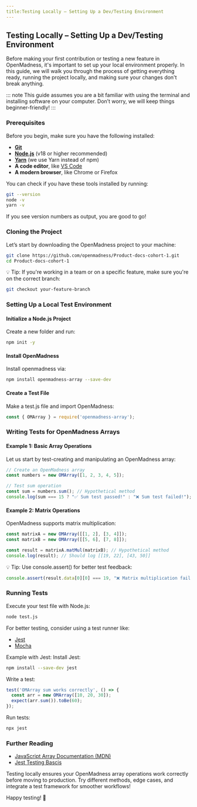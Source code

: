 ```yaml
---
title:Testing Locally – Setting Up a Dev/Testing Environment
--- 
```

## Testing Locally – Setting Up a Dev/Testing Environment

Before making your first contribution or testing a new feature in
OpenMadness, it's important to set up your local environment properly.
In this guide, we will walk you through the process of getting
everything ready, running the project locally, and making sure your
changes don't break anything.

::: note
This guide assumes you are a bit familiar with using the terminal and
installing software on your computer. Don’t worry, we will keep things
beginner-friendly!
:::

### Prerequisites
Before you begin, make sure you have the following installed:

- **[Git](https://git-scm.com/)**
- **[Node.js](https://nodejs.org/en/)** (v18 or higher recommended)
- **[Yarn](https://yarnpkg.com/getting-started/install)** (we use Yarn
instead of npm)
- **A code editor**, like [VS Code](https://code.visualstudio.com/)
- **A modern browser**, like Chrome or Firefox

You can check if you have these tools installed by running:
```bash
git --version
node -v
yarn -v
```
If you see version numbers as output, you are good to go!
### Cloning the Project
Let’s start by downloading the OpenMadness project to your machine:
```bash
git clone https://github.com/openmadness/Product-docs-cohort-1.git
cd Product-docs-cohort-1
```
💡 Tip: If you're working in a team or on a specific feature, make
sure you're on the correct branch:
```bash
git checkout your-feature-branch
```
### Setting Up a Local Test Environment
#### Initialize a Node.js Project
Create a new folder and run:
```bash
npm init -y
```
#### Install OpenMadness
Install openmadness via:
```bash
npm install openmadness-array --save-dev
```
#### Create a Test File
Make a test.js file and import OpenMadness:
```javascript
const { OMArray } = require('openmadness-array');
```
### Writing Tests for OpenMadness Arrays

#### Example 1: Basic Array Operations
Let us start by test-creating and manipulating an OpenMadness array:
```javascript
// Create an OpenMadness array
const numbers = new OMArray([1, 2, 3, 4, 5]);

// Test sum operation
const sum = numbers.sum(); // Hypothetical method
console.log(sum === 15 ? "✅ Sum test passed!" : "❌ Sum test failed!");
```
#### Example 2: Matrix Operations
OpenMadness supports matrix multiplication:
```javascript
const matrixA = new OMArray([[1, 2], [3, 4]]);
const matrixB = new OMArray([[5, 6], [7, 8]]);

const result = matrixA.matMul(matrixB); // Hypothetical method
console.log(result); // Should log [[19, 22], [43, 50]]
```
💡 Tip: Use console.assert() for better test feedback:
```javascript
console.assert(result.data[0][0] === 19, "❌ Matrix multiplication failed!");
```
### Running Tests
Execute your test file with Node.js:
```bash
node test.js
```
For better testing, consider using a test runner like:
- [Jest](https://jestjs.io/)
- [Mocha](https://mochajs.org/)

Example with Jest:
Install Jest:
```bash
npm install --save-dev jest
```
Write a test:
```javascript
test('OMArray sum works correctly', () => {
  const arr = new OMArray([10, 20, 30]);
  expect(arr.sum()).toBe(60);
});
```
Run tests:
```bash
npx jest
```
### Further Reading
- [JavaScript Array Documentation
(MDN)](https://developer.mozilla.org/en-US/docs/Web/JavaScript/Reference/Global_Objects/Array)
- [Jest Testing Bascis](https://jestjs.io/docs/getting-started)

Testing locally ensures your OpenMadness array operations work
correctly before moving to production. Try different methods, edge
cases, and integrate a test framework for smoother workflows!

Happy testing! 🚀